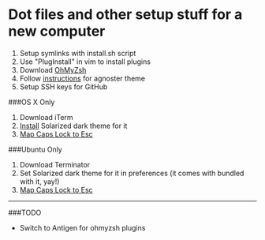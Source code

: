 Dot files and other setup stuff for a new computer
=

1. Setup symlinks with install.sh script
2. Use "PlugInstall" in vim to install plugins
3. Download [OhMyZsh](https://github.com/robbyrussell/oh-my-zsh)
4. Follow [instructions](https://gist.github.com/agnoster/3712874) for agnoster theme
5. Setup SSH keys for GitHub

###OS X Only

1. Download iTerm
2. [Install](https://github.com/altercation/solarized/tree/master/iterm2-colors-solarized) Solarized dark theme for it
3. [Map Caps Lock to Esc](http://stackoverflow.com/a/8437594/31671)


###Ubuntu Only

1. Download Terminator
2. Set Solarized dark theme for it in preferences (it comes with bundled with it, yay!)
3. [Map Caps Lock to Esc](http://askubuntu.com/a/446725/84267)

-----------------------

###TODO

- Switch to Antigen for ohmyzsh plugins
